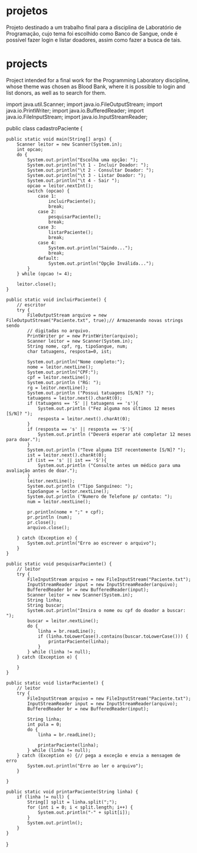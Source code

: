 # projetos
Projeto destinado a um trabalho final para a disciplina de Laboratório de Programação, cujo tema foi escolhido como Banco de Sangue, onde é possível fazer login e listar doadores, assim como fazer a busca de tais.

# projects
Project intended for a final work for the Programming Laboratory discipline, whose theme was chosen as Blood Bank, where it is possible to login and list donors, as well as to search for them.


import java.util.Scanner;
import java.io.FileOutputStream;
import java.io.PrintWriter;
import java.io.BufferedReader;
import java.io.FileInputStream;
import java.io.InputStreamReader;

public class cadastroPaciente {

    public static void main(String[] args) {
        Scanner leitor = new Scanner(System.in);
        int opcao;
        do {
            System.out.println("Escolha uma opção: ");
            System.out.println("\t 1 - Incluir Doador: ");
            System.out.println("\t 2 - Consultar Doador: ");
            System.out.println("\t 3 - Listar Doador: ");
            System.out.println("\t 4 - Sair ");
            opcao = leitor.nextInt();
            switch (opcao) {
                case 1:
                    incluirPaciente();
                    break;
                case 2:
                    pesquisarPaciente();
                    break;
                case 3:
                    listarPaciente();
                    break;
                case 4:
                    System.out.println("Saindo...");
                    break;
                default:
                    System.out.println("Opção Inválida...");
            }
        } while (opcao != 4);

        leitor.close();
    }

    public static void incluirPaciente() {
        // escritor
        try {
            FileOutputStream arquivo = new FileOutputStream("Paciente.txt", true);// Armazenando novas strings sendo
            // digitadas no arquivo.
            PrintWriter pr = new PrintWriter(arquivo);
            Scanner leitor = new Scanner(System.in);
            String nome, cpf, rg, tipoSangue, num;
            char tatuagens, resposta=0, ist;

            System.out.println("Nome completo:");
            nome = leitor.nextLine();
            System.out.println("CPF:");
            cpf = leitor.nextLine();
            System.out.println ("RG: ");
            rg = leitor.nextLine();
            System.out.println ("Possui tatuagens [S/N]? ");
            tatuagens = leitor.next().charAt(0);
            if (tatuagens == 'S' || tatuagens == 's'){
                System.out.println ("Fez alguma nos últimos 12 meses [S/N]? ");
                resposta = leitor.next().charAt(0);
            }
            if (resposta == 's' || resposta == 'S'){
                System.out.println ("Deverá esperar até completar 12 meses para doar.");
            }
            System.out.println ("Teve alguma IST recentemente [S/N]? ");
            ist = leitor.next().charAt(0);
            if (ist == 's' || ist == 'S'){
                System.out.println ("Consulte antes um médico para uma avaliação antes de doar.");
            }
            leitor.nextLine();
            System.out.println ("Tipo Sanguíneo: ");
            tipoSangue = leitor.nextLine();
            System.out.println ("Numero de Telefone p/ contato: ");
            num = leitor.nextLine();

            pr.println(nome + ";" + cpf);
            pr.println (num);
            pr.close();
            arquivo.close();

        } catch (Exception e) {
            System.out.println("Erro ao escrever o arquivo");
        }
    }

    public static void pesquisarPaciente() {
        // leitor
        try {
            FileInputStream arquivo = new FileInputStream("Paciente.txt");
            InputStreamReader input = new InputStreamReader(arquivo);
            BufferedReader br = new BufferedReader(input);
            Scanner leitor = new Scanner(System.in);
            String linha;
            String buscar;
            System.out.println("Insira o nome ou cpf do doador a buscar: ");
            buscar = leitor.nextLine();
            do {
                linha = br.readLine();
                if (linha.toLowerCase().contains(buscar.toLowerCase())) {
                    printarPaciente(linha);
                }
            } while (linha != null);
        } catch (Exception e) {

        }
    }

    public static void listarPaciente() {
        // leitor
        try {
            FileInputStream arquivo = new FileInputStream("Paciente.txt");
            InputStreamReader input = new InputStreamReader(arquivo);
            BufferedReader br = new BufferedReader(input);

            String linha;
            int pula = 0;
            do {
                linha = br.readLine();

                printarPaciente(linha);
            } while (linha != null);
        } catch (Exception e) {// pega a exceção e envia a mensagem de erro
            System.out.println("Erro ao ler o arquivo");
        }

    }

    public static void printarPaciente(String linha) {
        if (linha != null) {
            String[] split = linha.split(";");
            for (int i = 0; i < split.length; i++) {
                System.out.println("-" + split[i]);
            }
            System.out.println();
        }
    }

}
